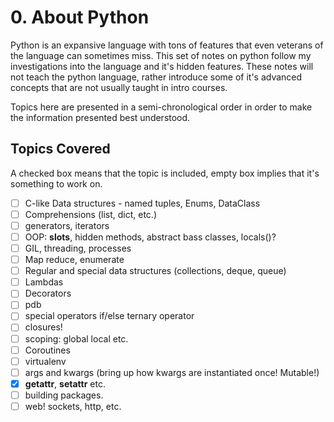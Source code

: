 # 0. About Python
Python is an expansive language with tons of features that even veterans of the language can sometimes miss. This set of notes on python follow my investigations into the language and it's hidden features. These notes will not teach the python language, rather introduce some of it's advanced concepts that are not usually taught in intro courses.

Topics here are presented in a semi-chronological order in order to make the information presented best understood.

## Topics Covered
A checked box means that the topic is included, empty box implies that it's something to work on.

* [ ] C-like Data structures - named tuples, Enums, DataClass
* [ ] Comprehensions (list, dict, etc.)
* [ ] generators, iterators
* [ ] OOP: __slots__, hidden methods, abstract bass classes, locals()?
* [ ] GIL, threading, processes
* [ ] Map reduce, enumerate
* [ ] Regular and special data structures (collections, deque, queue)
* [ ] Lambdas
* [ ] Decorators
* [ ] pdb
* [ ] special operators if/else ternary operator
* [ ] closures!
* [ ] scoping: global local etc.
* [ ] Coroutines
* [ ] virtualenv
* [ ] args and kwargs (bring up how kwargs are instantiated once! Mutable!)
* [x] __getattr__, __setattr__ etc.
* [ ] building packages.
* [ ] web! sockets, http, etc.